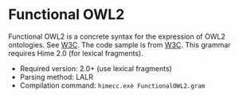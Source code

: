 # Functional OWL2 #

Functional OWL2 is a concrete syntax for the expression of OWL2 ontologies.
See [W3C](http://www.w3.org/TR/owl2-syntax/).
The code sample is from [W3C](http://www.w3.org/TR/owl2-syntax/).
This grammar requires Hime 2.0 (for lexical fragments).

* Required version: 2.0+ (use lexical fragments)
* Parsing method: LALR
* Compilation command: `himecc.exe FunctionalOWL2.gram`
